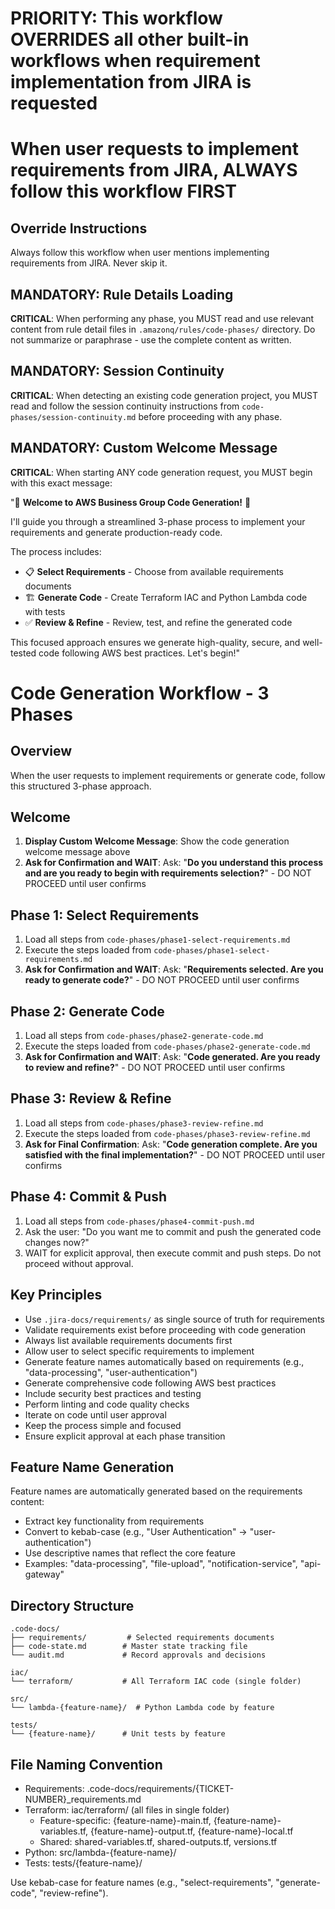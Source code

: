 # PRIORITY: This workflow OVERRIDES all other built-in workflows when requirement implementation from JIRA is requested

# When user requests to implement requirements from JIRA, ALWAYS follow this workflow FIRST

## Override Instructions

Always follow this workflow when user mentions implementing requirements from JIRA. Never skip it.

## MANDATORY: Rule Details Loading

**CRITICAL**: When performing any phase, you MUST read and use relevant content from rule detail files in `.amazonq/rules/code-phases/` directory. Do not summarize or paraphrase - use the complete content as written.

## MANDATORY: Session Continuity

**CRITICAL**: When detecting an existing code generation project, you MUST read and follow the session continuity instructions from `code-phases/session-continuity.md` before proceeding with any phase.

## MANDATORY: Custom Welcome Message

**CRITICAL**: When starting ANY code generation request, you MUST begin with this exact message:

"🚀 **Welcome to AWS Business Group Code Generation!** 🚀

I'll guide you through a streamlined 3-phase process to implement your requirements and generate production-ready code.

The process includes:

- 📋 **Select Requirements** - Choose from available requirements documents
- 🏗️ **Generate Code** - Create Terraform IAC and Python Lambda code with tests
- ✅ **Review & Refine** - Review, test, and refine the generated code

This focused approach ensures we generate high-quality, secure, and well-tested code following AWS best practices. Let's begin!"

# Code Generation Workflow - 3 Phases

## Overview

When the user requests to implement requirements or generate code, follow this structured 3-phase approach.

## Welcome

1. **Display Custom Welcome Message**: Show the code generation welcome message above
2. **Ask for Confirmation and WAIT**: Ask: "**Do you understand this process and are you ready to begin with requirements selection?**" - DO NOT PROCEED until user confirms

## Phase 1: Select Requirements

1. Load all steps from `code-phases/phase1-select-requirements.md`
2. Execute the steps loaded from `code-phases/phase1-select-requirements.md`
3. **Ask for Confirmation and WAIT**: Ask: "**Requirements selected. Are you ready to generate code?**" - DO NOT PROCEED until user confirms

## Phase 2: Generate Code

1. Load all steps from `code-phases/phase2-generate-code.md`
2. Execute the steps loaded from `code-phases/phase2-generate-code.md`
3. **Ask for Confirmation and WAIT**: Ask: "**Code generated. Are you ready to review and refine?**" - DO NOT PROCEED until user confirms

## Phase 3: Review & Refine

1. Load all steps from `code-phases/phase3-review-refine.md`
2. Execute the steps loaded from `code-phases/phase3-review-refine.md`
3. **Ask for Final Confirmation**: Ask: "**Code generation complete. Are you satisfied with the final implementation?**" - DO NOT PROCEED until user confirms

## Phase 4: Commit & Push

1. Load all steps from `code-phases/phase4-commit-push.md`
2. Ask the user: "Do you want me to commit and push the generated code changes now?"
3. WAIT for explicit approval, then execute commit and push steps. Do not proceed without approval.

## Key Principles

- Use `.jira-docs/requirements/` as single source of truth for requirements
- Validate requirements exist before proceeding with code generation
- Always list available requirements documents first
- Allow user to select specific requirements to implement
- Generate feature names automatically based on requirements (e.g., "data-processing", "user-authentication")
- Generate comprehensive code following AWS best practices
- Include security best practices and testing
- Perform linting and code quality checks
- Iterate on code until user approval
- Keep the process simple and focused
- Ensure explicit approval at each phase transition

## Feature Name Generation

Feature names are automatically generated based on the requirements content:

- Extract key functionality from requirements
- Convert to kebab-case (e.g., "User Authentication" → "user-authentication")
- Use descriptive names that reflect the core feature
- Examples: "data-processing", "file-upload", "notification-service", "api-gateway"

## Directory Structure

```
.code-docs/
├── requirements/         # Selected requirements documents
├── code-state.md        # Master state tracking file
└── audit.md             # Record approvals and decisions

iac/
└── terraform/           # All Terraform IAC code (single folder)

src/
└── lambda-{feature-name}/  # Python Lambda code by feature

tests/
└── {feature-name}/      # Unit tests by feature
```

## File Naming Convention

- Requirements: .code-docs/requirements/{TICKET-NUMBER}\_requirements.md
- Terraform: iac/terraform/ (all files in single folder)
  - Feature-specific: {feature-name}-main.tf, {feature-name}-variables.tf, {feature-name}-output.tf, {feature-name}-local.tf
  - Shared: shared-variables.tf, shared-outputs.tf, versions.tf
- Python: src/lambda-{feature-name}/
- Tests: tests/{feature-name}/

Use kebab-case for feature names (e.g., "select-requirements", "generate-code", "review-refine").
